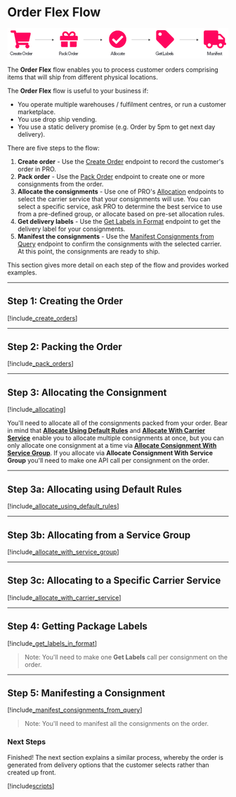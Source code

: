 # Order Flex Flow

<p>
   <a href="../../../images/Flow4.png" target="_blank" >
      <img src="../../../images/Flow4.png" class="noborder"/>
   </a>
</p>

The **Order Flex** flow enables you to process customer orders comprising items that will ship from different physical locations.

The **Order Flex** flow is useful to your business if:

* You operate multiple warehouses / fulfilment centres, or run a customer marketplace.
* You use drop ship vending.
* You use a static delivery promise (e.g. Order by 5pm to get next day delivery).

There are five steps to the flow:

1. **Create order** - Use the [Create Order](https://docs.electioapp.com/#/api/CreateOrder) endpoint to record the customer's order in PRO.
2. **Pack order** - Use the [Pack Order](https://docs.electioapp.com/#/api/PackOrder) endpoint to create one or more consignments from the order.
3. **Allocate the consignments** - Use one of PRO's [Allocation](https://docs.electioapp.com/#/api/AllocateConsignment) endpoints to select the carrier service that your consignments will use. You can select a specific service, ask PRO to determine the best service to use from a pre-defined group, or allocate based on pre-set allocation rules.
4. **Get delivery labels** - Use the [Get Labels in Format](https://docs.electioapp.com/#/api/GetLabelsinFormat) endpoint to get the delivery label for your consignments.
5. **Manifest the consignments** - Use the [Manifest Consignments from Query](https://docs.electioapp.com/#/api/ManifestConsignmentsFromQuery) endpoint to confirm the consignments with the selected carrier. At this point, the consignments are ready to ship.

This section gives more detail on each step of the flow and provides worked examples. 

---

## Step 1: Creating the Order

[!include[_create_orders](../../includes/_create_orders.md)]

---

## Step 2: Packing the Order

[!include[_pack_orders](../../includes/_pack_orders.md)]

---

## Step 3: Allocating the Consignment

[!include[_allocating](../../includes/_allocating.md)]


You'll need to allocate all of the consignments packed from your order. Bear in mind that <strong><a href="https://docs.electioapp.com/#/api/AllocateUsingDefaultRules">Allocate Using Default Rules</a></strong> and <strong><a href="https://docs.electioapp.com/#/api/AllocateWithCarrierService">Allocate With Carrier Service</a></strong> enable you to allocate multiple consignments at once, but you can only allocate one consignment at a time via <strong><a href="https://docs.electioapp.com/#/api/AllocateConsignmentWithServiceGroup">Allocate Consignment With Service Group</a></strong>. If you allocate via <strong>Allocate Consignment With Service Group</strong> you'll need to make one API call per consignment on the order.

---

## Step 3a: Allocating using Default Rules

[!include[_allocate_using_default_rules](../../includes/_allocate_using_default_rules.md)]

---

## Step 3b: Allocating from a Service Group

[!include[_allocate_with_service_group](../../includes/_allocate_with_service_group.md)]

---

## Step 3c: Allocating to a Specific Carrier Service

[!include[_allocate_with_carrier_service](../../includes/_allocate_with_carrier_service.md)]

---

## Step 4: Getting Package Labels

[!include[_get_labels_in_format](../../includes/_get_labels_in_format.md)]

> <span class="note-header">Note:</span>
> You'll need to make one <strong>Get Labels</strong> call per consignment on the order.

---

## Step 5: Manifesting a Consignment

[!include[_manifest_consignments_from_query](../../includes/_manifest_consignments_from_query.md)]

> <span class="note-header">Note:</span>
> You'll need to manifest all the consignments on the order.

### Next Steps

Finished! The next section explains a similar process, whereby the order is generated from delivery options that the customer selects rather than created up front.

[!include[scripts](../../includes/scripts.md)]